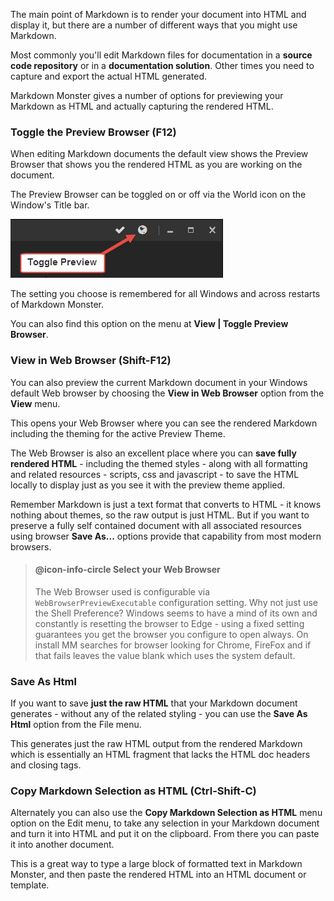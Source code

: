 ﻿The main point of Markdown is to render your document into HTML and display it, but there are a number of different ways that you might use Markdown. 

Most commonly you'll edit Markdown files for documentation in a **source code repository** or in a **documentation solution**. Other times you need to capture and export the actual HTML generated.

Markdown Monster gives a number of options for previewing your Markdown as HTML and actually capturing the rendered HTML.

### Toggle the Preview Browser (F12)
When editing Markdown documents the default view shows the Preview Browser that shows you the rendered HTML as you are working on the document. 

The Preview Browser can be toggled on or off via the World icon on the Window's Title bar.

![](/images/togglepreview.png)

The setting you choose is remembered for all Windows and across restarts of Markdown Monster. 

You can also find this option on the menu at **View | Toggle Preview Browser**.

### View in Web Browser (Shift-F12)
You can also preview the current Markdown document in your Windows default Web browser by choosing the **View in Web Browser** option from the **View** menu.

This opens your Web Browser where you can see the rendered Markdown including the theming for the active Preview Theme.

The Web Browser is also an excellent place where you can **save fully rendered HTML** - including the themed styles - along with all formatting and related resources - scripts, css and javascript - to save the HTML locally to display just as you see it with the preview theme applied.

Remember Markdown is just a text format that converts to HTML - it knows nothing about themes, so the raw output is just HTML. But if you want to preserve a fully self contained document with all associated resources using browser **Save As...** options provide that capability from most modern browsers.

> #### @icon-info-circle Select your Web Browser
> The Web Browser used is configurable via `WebBrowserPreviewExecutable` configuration setting.
> Why not just use the Shell Preference? Windows seems to have a mind of its own and constantly is resetting the browser to Edge - using a fixed setting guarantees you get the browser you configure to open always. On install MM searches for browser looking for Chrome, FireFox and if that fails leaves the value blank which uses the system default.

### Save As Html
If you want to save **just the raw HTML** that your Markdown document generates - without any of the related styling - you can use the **Save As Html** option from the File menu.

This generates just the raw HTML output from the rendered Markdown which is essentially an HTML fragment that lacks the HTML doc headers and closing tags.

### Copy Markdown Selection as HTML (Ctrl-Shift-C)
Alternately you can also use the **Copy Markdown Selection as HTML** menu option on the Edit menu, to take any selection in your Markdown document and turn it into HTML and put it on the clipboard. From there you can paste it into another document.

This is a great way to type a large block of formatted text in Markdown Monster, and then paste the rendered HTML into an HTML document or template.